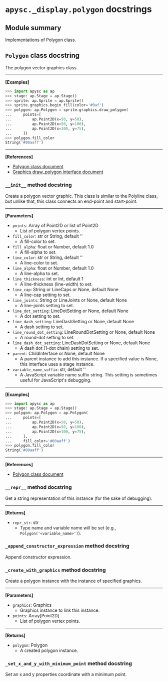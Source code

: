 # `apysc._display.polygon` docstrings

## Module summary

Implementations of Polygon class.

## `Polygon` class docstring

The polygon vector graphics class.<hr>

**[Examples]**

```py
>>> import apysc as ap
>>> stage: ap.Stage = ap.Stage()
>>> sprite: ap.Sprite = ap.Sprite()
>>> sprite.graphics.begin_fill(color='#0af')
>>> polygon: ap.Polygon = sprite.graphics.draw_polygon(
...     points=[
...         ap.Point2D(x=50, y=50),
...         ap.Point2D(x=50, y=100),
...         ap.Point2D(x=100, y=75),
...     ])
>>> polygon.fill_color
String('#00aaff')
```

<hr>

**[References]**

- [Polygon class document](https://simon-ritchie.github.io/apysc/en/polygon.html)
- [Graphics draw_polygon interface document](https://simon-ritchie.github.io/apysc/en/graphics_draw_polygon.html)

### `__init__` method docstring

Create a polygon vector graphic. This class is similar to the Polyline class, but unlike that, this class connects an end-point and start-point.<hr>

**[Parameters]**

- `points`: Array of Point2D or list of Point2D
  - List of polygon vertex points.
- `fill_color`: str or String, default ''
  - A fill-color to set.
- `fill_alpha`: float or Number, default 1.0
  - A fill-alpha to set.
- `line_color`: str or String, default ''
  - A line-color to set.
- `line_alpha`: float or Number, default 1.0
  - A line-alpha to set.
- `line_thickness`: int or Int, default 1
  - A line-thickness (line-width) to set.
- `line_cap`: String or LineCaps or None, default None
  - A line-cap setting to set.
- `line_joints`: String or LineJoints or None, default None
  - A line-joints setting to set.
- `line_dot_setting`: LineDotSetting or None, default None
  - A dot setting to set.
- `line_dash_setting`: LineDashSetting or None, default None
  - A dash setting to set.
- `line_round_dot_setting`: LineRoundDotSetting or None, default None
  - A round-dot setting to set.
- `line_dash_dot_setting`: LineDashDotSetting or None, default None
  - A dash dot (1-dot chain) setting to set.
- `parent`: ChildInterface or None, default None
  - A parent instance to add this instance. If a specified value is None, this interface uses a stage instance.
- `variable_name_suffix`: str, default ''
  - A JavaScript variable name suffix string. This setting is sometimes useful for JavaScript's debugging.

<hr>

**[Examples]**

```py
>>> import apysc as ap
>>> stage: ap.Stage = ap.Stage()
>>> polygon: ap.Polygon = ap.Polygon(
...     points=[
...         ap.Point2D(x=50, y=50),
...         ap.Point2D(x=50, y=100),
...         ap.Point2D(x=100, y=75),
...     ],
...     fill_color='#00aaff')
>>> polygon.fill_color
String('#00aaff')
```

<hr>

**[References]**

- [Polygon class document](https://simon-ritchie.github.io/apysc/en/polygon.html)

### `__repr__` method docstring

Get a string representation of this instance (for the sake of debugging).<hr>

**[Returns]**

- `repr_str`: str
  - Type name and variable name will be set (e.g., `Polygon('<variable_name>')`).

### `_append_constructor_expression` method docstring

Append constructor expression.

### `_create_with_graphics` method docstring

Create a polygon instance with the instance of specified graphics.<hr>

**[Parameters]**

- `graphics`: Graphics
  - Graphics instance to link this instance.
- `points`: Array[Point2D]
  - List of polygon vertex points.

<hr>

**[Returns]**

- `polygon`: Polygon
  - A created polygon instance.

### `_set_x_and_y_with_minimum_point` method docstring

Set an x and y properties coordinate with a minimum point.